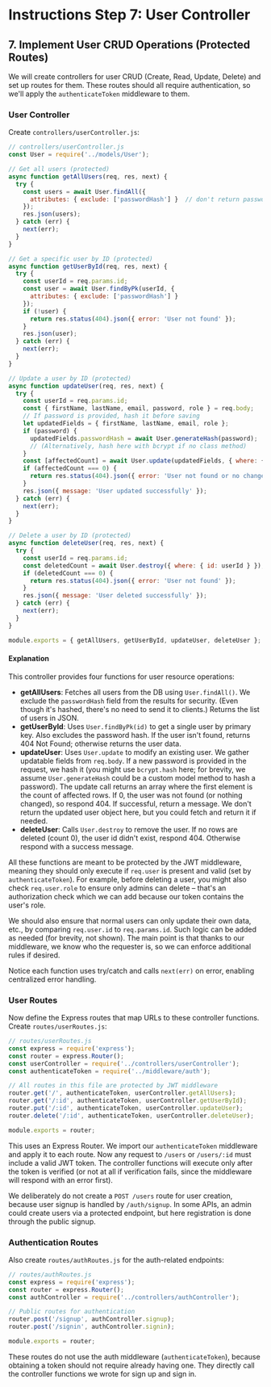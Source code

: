 # Instructions Step 7: User Controller

## 7. Implement User CRUD Operations (Protected Routes)

We will create controllers for user CRUD (Create, Read, Update, Delete) and set up routes for them. These routes should all require authentication, so we'll apply the `authenticateToken` middleware to them.

### User Controller

Create `controllers/userController.js`:

```javascript
// controllers/userController.js
const User = require('../models/User');

// Get all users (protected)
async function getAllUsers(req, res, next) {
  try {
    const users = await User.findAll({
      attributes: { exclude: ['passwordHash'] }  // don't return password hashes
    });
    res.json(users);
  } catch (err) {
    next(err);
  }
}

// Get a specific user by ID (protected)
async function getUserById(req, res, next) {
  try {
    const userId = req.params.id;
    const user = await User.findByPk(userId, {
      attributes: { exclude: ['passwordHash'] }
    });
    if (!user) {
      return res.status(404).json({ error: 'User not found' });
    }
    res.json(user);
  } catch (err) {
    next(err);
  }
}

// Update a user by ID (protected)
async function updateUser(req, res, next) {
  try {
    const userId = req.params.id;
    const { firstName, lastName, email, password, role } = req.body;
    // If password is provided, hash it before saving
    let updatedFields = { firstName, lastName, email, role };
    if (password) {
      updatedFields.passwordHash = await User.generateHash(password);
      // (Alternatively, hash here with bcrypt if no class method)
    }
    const [affectedCount] = await User.update(updatedFields, { where: { id: userId } });
    if (affectedCount === 0) {
      return res.status(404).json({ error: 'User not found or no changes' });
    }
    res.json({ message: 'User updated successfully' });
  } catch (err) {
    next(err);
  }
}

// Delete a user by ID (protected)
async function deleteUser(req, res, next) {
  try {
    const userId = req.params.id;
    const deletedCount = await User.destroy({ where: { id: userId } });
    if (deletedCount === 0) {
      return res.status(404).json({ error: 'User not found' });
    }
    res.json({ message: 'User deleted successfully' });
  } catch (err) {
    next(err);
  }
}

module.exports = { getAllUsers, getUserById, updateUser, deleteUser };
```

#### Explanation

This controller provides four functions for user resource operations:

- **getAllUsers**: Fetches all users from the DB using `User.findAll()`. We exclude the `passwordHash` field from the results for security. (Even though it's hashed, there's no need to send it to clients.) Returns the list of users in JSON.
- **getUserById**: Uses `User.findByPk(id)` to get a single user by primary key. Also excludes the password hash. If the user isn't found, returns 404 Not Found; otherwise returns the user data.
- **updateUser**: Uses `User.update` to modify an existing user. We gather updatable fields from `req.body`. If a new password is provided in the request, we hash it (you might use `bcrypt.hash` here; for brevity, we assume `User.generateHash` could be a custom model method to hash a password). The update call returns an array where the first element is the count of affected rows. If 0, the user was not found (or nothing changed), so respond 404. If successful, return a message. We don't return the updated user object here, but you could fetch and return it if needed.
- **deleteUser**: Calls `User.destroy` to remove the user. If no rows are deleted (count 0), the user id didn't exist, respond 404. Otherwise respond with a success message.

All these functions are meant to be protected by the JWT middleware, meaning they should only execute if `req.user` is present and valid (set by `authenticateToken`). For example, before deleting a user, you might also check `req.user.role` to ensure only admins can delete – that's an authorization check which we can add because our token contains the user's role.

We should also ensure that normal users can only update their own data, etc., by comparing `req.user.id` to `req.params.id`. Such logic can be added as needed (for brevity, not shown). The main point is that thanks to our middleware, we know who the requester is, so we can enforce additional rules if desired.

Notice each function uses try/catch and calls `next(err)` on error, enabling centralized error handling.

### User Routes

Now define the Express routes that map URLs to these controller functions. Create `routes/userRoutes.js`:

```javascript
// routes/userRoutes.js
const express = require('express');
const router = express.Router();
const userController = require('../controllers/userController');
const authenticateToken = require('../middleware/auth');

// All routes in this file are protected by JWT middleware
router.get('/', authenticateToken, userController.getAllUsers);
router.get('/:id', authenticateToken, userController.getUserById);
router.put('/:id', authenticateToken, userController.updateUser);
router.delete('/:id', authenticateToken, userController.deleteUser);

module.exports = router;
```

This uses an Express Router. We import our `authenticateToken` middleware and apply it to each route. Now any request to `/users` or `/users/:id` must include a valid JWT token. The controller functions will execute only after the token is verified (or not at all if verification fails, since the middleware will respond with an error first).

We deliberately do not create a `POST /users` route for user creation, because user signup is handled by `/auth/signup`. In some APIs, an admin could create users via a protected endpoint, but here registration is done through the public signup.

### Authentication Routes

Also create `routes/authRoutes.js` for the auth-related endpoints:

```javascript
// routes/authRoutes.js
const express = require('express');
const router = express.Router();
const authController = require('../controllers/authController');

// Public routes for authentication
router.post('/signup', authController.signup);
router.post('/signin', authController.signin);

module.exports = router;
```

These routes do not use the auth middleware (`authenticateToken`), because obtaining a token should not require already having one. They directly call the controller functions we wrote for sign up and sign in.
